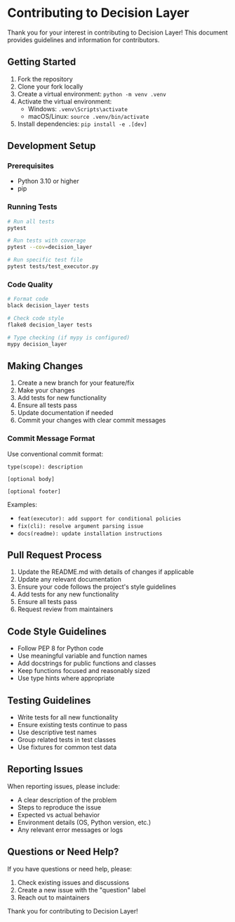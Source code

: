 # Contributing to Decision Layer

Thank you for your interest in contributing to Decision Layer! This document provides guidelines and information for contributors.

## Getting Started

1. Fork the repository
2. Clone your fork locally
3. Create a virtual environment: `python -m venv .venv`
4. Activate the virtual environment:
   - Windows: `.venv\Scripts\activate`
   - macOS/Linux: `source .venv/bin/activate`
5. Install dependencies: `pip install -e .[dev]`

## Development Setup

### Prerequisites
- Python 3.10 or higher
- pip

### Running Tests
```bash
# Run all tests
pytest

# Run tests with coverage
pytest --cov=decision_layer

# Run specific test file
pytest tests/test_executor.py
```

### Code Quality
```bash
# Format code
black decision_layer tests

# Check code style
flake8 decision_layer tests

# Type checking (if mypy is configured)
mypy decision_layer
```

## Making Changes

1. Create a new branch for your feature/fix
2. Make your changes
3. Add tests for new functionality
4. Ensure all tests pass
5. Update documentation if needed
6. Commit your changes with clear commit messages

### Commit Message Format
Use conventional commit format:
```
type(scope): description

[optional body]

[optional footer]
```

Examples:
- `feat(executor): add support for conditional policies`
- `fix(cli): resolve argument parsing issue`
- `docs(readme): update installation instructions`

## Pull Request Process

1. Update the README.md with details of changes if applicable
2. Update any relevant documentation
3. Ensure your code follows the project's style guidelines
4. Add tests for any new functionality
5. Ensure all tests pass
6. Request review from maintainers

## Code Style Guidelines

- Follow PEP 8 for Python code
- Use meaningful variable and function names
- Add docstrings for public functions and classes
- Keep functions focused and reasonably sized
- Use type hints where appropriate

## Testing Guidelines

- Write tests for all new functionality
- Ensure existing tests continue to pass
- Use descriptive test names
- Group related tests in test classes
- Use fixtures for common test data

## Reporting Issues

When reporting issues, please include:

- A clear description of the problem
- Steps to reproduce the issue
- Expected vs actual behavior
- Environment details (OS, Python version, etc.)
- Any relevant error messages or logs

## Questions or Need Help?

If you have questions or need help, please:

1. Check existing issues and discussions
2. Create a new issue with the "question" label
3. Reach out to maintainers

Thank you for contributing to Decision Layer!
